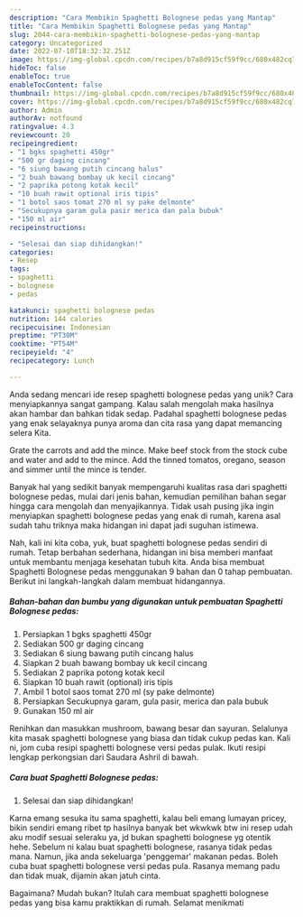 ```yaml
---
description: "Cara Membikin Spaghetti Bolognese pedas yang Mantap"
title: "Cara Membikin Spaghetti Bolognese pedas yang Mantap"
slug: 2044-cara-membikin-spaghetti-bolognese-pedas-yang-mantap
category: Uncategorized
date: 2022-07-10T18:32:32.251Z
image: https://img-global.cpcdn.com/recipes/b7a8d915cf59f9cc/680x482cq70/spaghetti-bolognese-pedas-foto-resep-utama.jpg
hideToc: false
enableToc: true
enableTocContent: false
thumbnail: https://img-global.cpcdn.com/recipes/b7a8d915cf59f9cc/680x482cq70/spaghetti-bolognese-pedas-foto-resep-utama.jpg
cover: https://img-global.cpcdn.com/recipes/b7a8d915cf59f9cc/680x482cq70/spaghetti-bolognese-pedas-foto-resep-utama.jpg
author: Admin
authorAv: notfound
ratingvalue: 4.3
reviewcount: 20
recipeingredient:
- "1 bgks spaghetti 450gr"
- "500 gr daging cincang"
- "6 siung bawang putih cincang halus"
- "2 buah bawang bombay uk kecil cincang"
- "2 paprika potong kotak kecil"
- "10 buah rawit optional iris tipis"
- "1 botol saos tomat 270 ml sy pake delmonte"
- "Secukupnya garam gula pasir merica dan pala bubuk"
- "150 ml air"
recipeinstructions:

- "Selesai dan siap dihidangkan!"
categories:
- Resep
tags:
- spaghetti
- bolognese
- pedas

katakunci: spaghetti bolognese pedas 
nutrition: 144 calories
recipecuisine: Indonesian
preptime: "PT30M"
cooktime: "PT54M"
recipeyield: "4"
recipecategory: Lunch

---
```





Anda sedang mencari ide resep spaghetti bolognese pedas yang unik? Cara menyiapkannya sangat gampang. Kalau salah mengolah maka hasilnya akan hambar dan bahkan tidak sedap. Padahal spaghetti bolognese pedas yang enak selayaknya punya aroma dan cita rasa yang dapat memancing selera Kita.





Grate the carrots and add the mince. Make beef stock from the stock cube and water and add to the mince. Add the tinned tomatos, oregano, season and simmer until the mince is tender.

Banyak hal yang sedikit banyak mempengaruhi kualitas rasa dari spaghetti bolognese pedas, mulai dari jenis bahan, kemudian pemilihan bahan segar hingga cara mengolah dan menyajikannya. Tidak usah pusing jika ingin menyiapkan spaghetti bolognese pedas yang enak di rumah, karena asal sudah tahu triknya maka hidangan ini dapat jadi suguhan istimewa.






Nah, kali ini kita coba, yuk, buat spaghetti bolognese pedas sendiri di rumah. Tetap berbahan sederhana, hidangan ini bisa memberi manfaat untuk membantu menjaga kesehatan tubuh kita. Anda bisa membuat Spaghetti Bolognese pedas menggunakan 9 bahan dan 0 tahap pembuatan. Berikut ini langkah-langkah dalam membuat hidangannya.

<!--inarticleads1-->

##### Bahan-bahan dan bumbu yang digunakan untuk pembuatan Spaghetti Bolognese pedas:

1. Persiapkan 1 bgks spaghetti 450gr
1. Sediakan 500 gr daging cincang
1. Sediakan 6 siung bawang putih cincang halus
1. Siapkan 2 buah bawang bombay uk kecil cincang
1. Sediakan 2 paprika potong kotak kecil
1. Siapkan 10 buah rawit (optional) iris tipis
1. Ambil 1 botol saos tomat 270 ml (sy pake delmonte)
1. Persiapkan Secukupnya garam, gula pasir, merica dan pala bubuk
1. Gunakan 150 ml air


Renihkan dan masukkan mushroom, bawang besar dan sayuran. Selalunya kita masak spaghetti bolognese yang biasa dan tidak cukup pedas kan. Kali ni, jom cuba resipi spaghetti bolognese versi pedas pulak. Ikuti resipi lengkap perkongsian dari Saudara Ashril di bawah. 

<!--inarticleads2-->

##### Cara buat Spaghetti Bolognese pedas:


1. Selesai dan siap dihidangkan!

Karna emang sesuka itu sama spaghetti, kalau beli emang lumayan pricey, bikin sendiri emang ribet tp hasilnya banyak bet wkwkwk btw ini resep udah aku modif sesuai seleraku ya, jd bukan spaghetti bolognese yg otentik hehe. Sebelum ni kalau buat spaghetti bolognese, rasanya tidak pedas mana. Namun, jika anda sekeluarga &#39;penggemar&#39; makanan pedas. Boleh cuba buat spaghetti bolognese versi pedas pula. Rasanya memang padu dan tidak muak, dijamin akan jatuh cinta. 

Bagaimana? Mudah bukan? Itulah cara membuat spaghetti bolognese pedas yang bisa kamu praktikkan di rumah. Selamat menikmati
